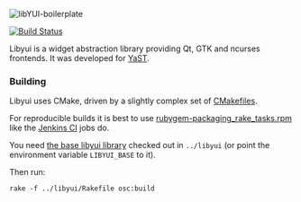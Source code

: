 ![libYUI-boilerplate](http://img191.imageshack.us/img191/9364/libyui.png)

[![Build Status](https://travis-ci.org/libyui/libyui-ncurses.svg?branch=master)](https://travis-ci.org/libyui/libyui-ncurses)

Libyui is a widget abstraction library providing Qt, GTK and ncurses
frontends. It was developed for [YaST](http://yast.github.io/).

### Building

Libyui uses CMake, driven by a slightly complex set of
[CMakefiles](https://github.com/libyui/libyui/tree/master/buildtools).

For reproducible builds it is best to use
[rubygem-packaging_rake_tasks.rpm](https://github.com/openSUSE/packaging_tasks)
like the [Jenkins CI](https://ci.opensuse.org/view/libyui/) jobs do.

You need [the base libyui library](https://github.com/libyui/libyui)
checked out in `../libyui` (or point the environment variable `LIBYUI_BASE`
to it).

Then run:
```
rake -f ../libyui/Rakefile osc:build
```
